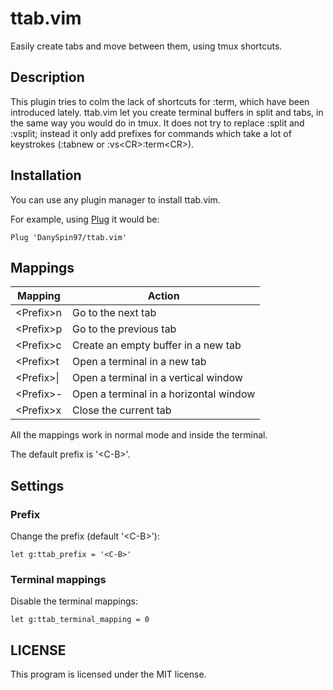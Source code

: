 # ttab.vim

Easily create tabs and move between them, using tmux shortcuts.

## Description

This plugin tries to colm the lack of shortcuts for :term, which
have been introduced lately. ttab.vim let you create terminal buffers
in split and tabs, in the same way you would do in tmux.
It does not try to replace :split and :vsplit; instead it only
add prefixes for commands which take a lot of keystrokes
(:tabnew or :vs\<CR>:term\<CR>).

## Installation

You can use any plugin manager to install ttab.vim.

For example, using [Plug](https://github.com/junegunn/vim-plug) it would be:

```vimscript
Plug 'DanySpin97/ttab.vim'
```

## Mappings

Mapping | Action
----------- | --------
\<Prefix>n  | Go to the next tab
\<Prefix>p  | Go to the previous tab
\<Prefix>c  | Create an empty buffer in a new tab
\<Prefix>t  | Open a terminal in a new tab
\<Prefix>\| | Open a terminal in a vertical window
\<Prefix>\- | Open a terminal in a horizontal window
\<Prefix>x  | Close the current tab

All the mappings work in normal mode and inside the terminal.

The default prefix is '\<C-B>'.

## Settings

### Prefix

Change the prefix (default '\<C-B>'):

```vimscript
let g:ttab_prefix = '<C-B>'
```

### Terminal mappings

Disable the terminal mappings:

```vimscript
let g:ttab_terminal_mapping = 0
```

## LICENSE

This program is licensed under the MIT license.
